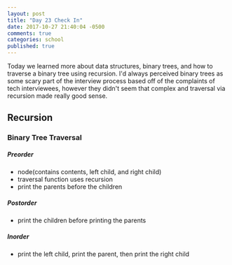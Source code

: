 ```yaml
---
layout: post
title: "Day 23 Check In"
date: 2017-10-27 21:40:04 -0500
comments: true
categories: school
published: true
---
```



Today we learned more about data structures, binary trees, and how to traverse a binary tree using recursion. I'd always perceived binary trees as some scary part of the interview process based off of the complaints of tech interviewees, however they didn't seem that complex and traversal via recursion made really good sense.<!--more-->

## Recursion

### Binary Tree Traversal

##### Preorder
- node(contains contents, left child, and right child)
- traversal function uses recursion
- print the parents before the children

##### Postorder
- print the children before printing the parents

##### Inorder
- print the left child, print the parent, then print the right child
